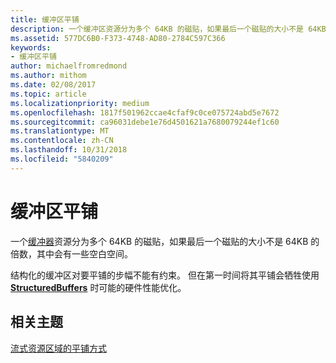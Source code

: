 ```yaml
---
title: 缓冲区平铺
description: 一个缓冲区资源分为多个 64KB 的磁贴，如果最后一个磁贴的大小不是 64KB 的倍数，其中会有一些空白空间。
ms.assetid: 577DC6B0-F373-4748-AD80-2784C597C366
keywords:
- 缓冲区平铺
author: michaelfromredmond
ms.author: mithom
ms.date: 02/08/2017
ms.topic: article
ms.localizationpriority: medium
ms.openlocfilehash: 1817f501962ccae4cfaf9c0ce075724abd5e7672
ms.sourcegitcommit: ca96031debe1e76d4501621a7680079244ef1c60
ms.translationtype: MT
ms.contentlocale: zh-CN
ms.lasthandoff: 10/31/2018
ms.locfileid: "5840209"
---
```

# <a name="buffer-tiling"></a>缓冲区平铺


一个[缓冲器](introduction-to-buffers.md)资源分为多个 64KB 的磁贴，如果最后一个磁贴的大小不是 64KB 的倍数，其中会有一些空白空间。

结构化的缓冲区对要平铺的步幅不能有约束。 但在第一时间将其平铺会牺牲使用 [**StructuredBuffers**](https://msdn.microsoft.com/library/windows/desktop/ff471514) 时可能的硬件性能优化。

## <a name="span-idrelated-topicsspanrelated-topics"></a><span id="related-topics"></span>相关主题


[流式资源区域的平铺方式](how-a-streaming-resource-s-area-is-tiled.md)

 

 




